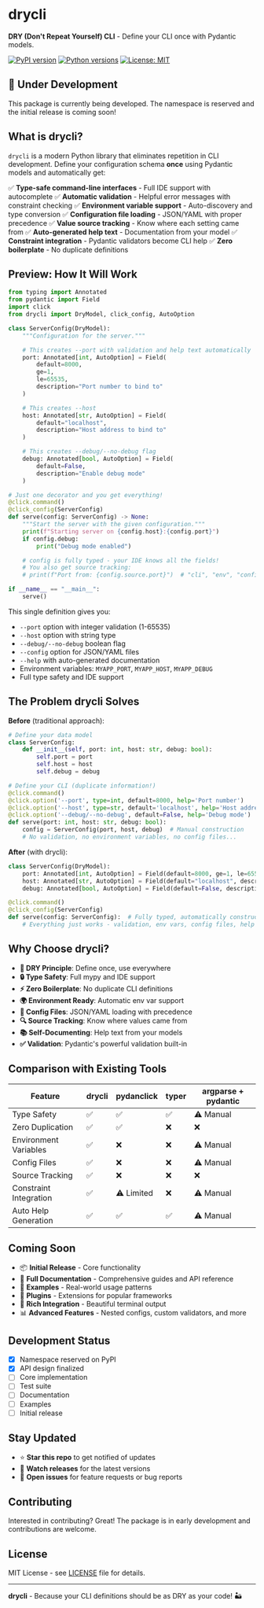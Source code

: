 # drycli

**DRY (Don't Repeat Yourself) CLI** - Define your CLI once with Pydantic models.

[![PyPI version](https://badge.fury.io/py/drycli.svg)](https://badge.fury.io/py/drycli)
[![Python versions](https://img.shields.io/pypi/pyversions/drycli.svg)](https://pypi.org/project/drycli/)
[![License: MIT](https://img.shields.io/badge/License-MIT-yellow.svg)](https://opensource.org/licenses/MIT)

## 🚧 Under Development

This package is currently being developed. The namespace is reserved and the initial release is coming soon!

## What is drycli?

`drycli` is a modern Python library that eliminates repetition in CLI development. Define your configuration schema **once** using Pydantic models and automatically get:

✅ **Type-safe command-line interfaces** - Full IDE support with autocomplete
✅ **Automatic validation** - Helpful error messages with constraint checking
✅ **Environment variable support** - Auto-discovery and type conversion
✅ **Configuration file loading** - JSON/YAML with proper precedence
✅ **Value source tracking** - Know where each setting came from
✅ **Auto-generated help text** - Documentation from your model
✅ **Constraint integration** - Pydantic validators become CLI help
✅ **Zero boilerplate** - No duplicate definitions

## Preview: How It Will Work

```python
from typing import Annotated
from pydantic import Field
import click
from drycli import DryModel, click_config, AutoOption

class ServerConfig(DryModel):
    """Configuration for the server."""

    # This creates --port with validation and help text automatically
    port: Annotated[int, AutoOption] = Field(
        default=8000,
        ge=1,
        le=65535,
        description="Port number to bind to"
    )

    # This creates --host
    host: Annotated[str, AutoOption] = Field(
        default="localhost",
        description="Host address to bind to"
    )

    # This creates --debug/--no-debug flag
    debug: Annotated[bool, AutoOption] = Field(
        default=False,
        description="Enable debug mode"
    )

# Just one decorator and you get everything!
@click.command()
@click_config(ServerConfig)
def serve(config: ServerConfig) -> None:
    """Start the server with the given configuration."""
    print(f"Starting server on {config.host}:{config.port}")
    if config.debug:
        print("Debug mode enabled")

    # config is fully typed - your IDE knows all the fields!
    # You also get source tracking:
    # print(f"Port from: {config.source.port}")  # "cli", "env", "config", or "default"

if __name__ == "__main__":
    serve()
```

This single definition gives you:

- `--port` option with integer validation (1-65535)
- `--host` option with string type
- `--debug/--no-debug` boolean flag
- `--config` option for JSON/YAML files
- `--help` with auto-generated documentation
- Environment variables: `MYAPP_PORT`, `MYAPP_HOST`, `MYAPP_DEBUG`
- Full type safety and IDE support

## The Problem drycli Solves

**Before** (traditional approach):

```python
# Define your data model
class ServerConfig:
    def __init__(self, port: int, host: str, debug: bool):
        self.port = port
        self.host = host
        self.debug = debug

# Define your CLI (duplicate information!)
@click.command()
@click.option('--port', type=int, default=8000, help='Port number')
@click.option('--host', type=str, default='localhost', help='Host address')
@click.option('--debug/--no-debug', default=False, help='Debug mode')
def serve(port: int, host: str, debug: bool):
    config = ServerConfig(port, host, debug)  # Manual construction
    # No validation, no environment variables, no config files...
```

**After** (with drycli):

```python
class ServerConfig(DryModel):
    port: Annotated[int, AutoOption] = Field(default=8000, ge=1, le=65535, description="Port number")
    host: Annotated[str, AutoOption] = Field(default="localhost", description="Host address")
    debug: Annotated[bool, AutoOption] = Field(default=False, description="Debug mode")

@click.command()
@click_config(ServerConfig)
def serve(config: ServerConfig):  # Fully typed, automatically constructed!
    # Everything just works - validation, env vars, config files, help text
```

## Why Choose drycli?

- **🎯 DRY Principle**: Define once, use everywhere
- **🔒 Type Safety**: Full mypy and IDE support
- **⚡ Zero Boilerplate**: No duplicate CLI definitions
- **🌍 Environment Ready**: Automatic env var support
- **📁 Config Files**: JSON/YAML loading with precedence
- **🔍 Source Tracking**: Know where values came from
- **📚 Self-Documenting**: Help text from your models
- **✅ Validation**: Pydantic's powerful validation built-in

## Comparison with Existing Tools

| Feature | drycli | pydanclick | typer | argparse + pydantic |
|---------|--------|------------|-------|---------------------|
| Type Safety | ✅ | ✅ | ✅ | ⚠️ Manual |
| Zero Duplication | ✅ | ✅ | ❌ | ❌ |
| Environment Variables | ✅ | ❌ | ❌ | ⚠️ Manual |
| Config Files | ✅ | ❌ | ❌ | ⚠️ Manual |
| Source Tracking | ✅ | ❌ | ❌ | ❌ |
| Constraint Integration | ✅ | ⚠️ Limited | ❌ | ⚠️ Manual |
| Auto Help Generation | ✅ | ✅ | ✅ | ⚠️ Manual |

## Coming Soon

- 📦 **Initial Release** - Core functionality
- 📖 **Full Documentation** - Comprehensive guides and API reference
- 🧪 **Examples** - Real-world usage patterns
- 🔌 **Plugins** - Extensions for popular frameworks
- 🎨 **Rich Integration** - Beautiful terminal output
- 📊 **Advanced Features** - Nested configs, custom validators, and more

## Development Status

- [x] Namespace reserved on PyPI
- [x] API design finalized
- [ ] Core implementation
- [ ] Test suite
- [ ] Documentation
- [ ] Examples
- [ ] Initial release

## Stay Updated

- ⭐ **Star this repo** to get notified of updates
- 👀 **Watch releases** for the latest versions
- 🐛 **Open issues** for feature requests or bug reports

## Contributing

Interested in contributing? Great! The package is in early development and contributions are welcome.

## License

MIT License - see [LICENSE](LICENSE) file for details.

---

**drycli** - Because your CLI definitions should be as DRY as your code! 🏜️
